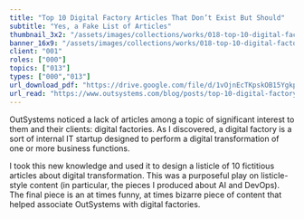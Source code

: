 ```yaml
---
title: "Top 10 Digital Factory Articles That Don’t Exist But Should"
subtitle: "Yes, a Fake List of Articles"
thumbnail_3x2: "/assets/images/collections/works/018-top-10-digital-factory-articles-that-dont-exist-but-should/3x2.png"
banner_16x9: "/assets/images/collections/works/018-top-10-digital-factory-articles-that-dont-exist-but-should/16x9.png"
client: "001"
roles: ["000"]
topics: ["013"]
types: ["000","013"]
url_download_pdf: "https://drive.google.com/file/d/1vOjnEcTKpskOB15YgkpM_hXFYC4HkJeI/view?usp=sharing"
url_read: "https://www.outsystems.com/blog/posts/top-10-digital-factory-articles/"
---
```

OutSystems noticed a lack of articles among a topic of significant interest to them and their clients: digital factories. As I discovered, a digital factory is a sort of internal IT startup designed to perform a digital transformation of one or more business functions.

I took this new knowledge and used it to design a listicle of 10 fictitious articles about digital transformation. This was a purposeful play on listicle-style content (in particular, the pieces I produced about <a data-resource="work" data-work="016">AI</a> and <a data-resource="work" data-work="017">DevOps</a>). The final piece is an at times funny, at times bizarre piece of content that helped associate OutSystems with digital factories.
